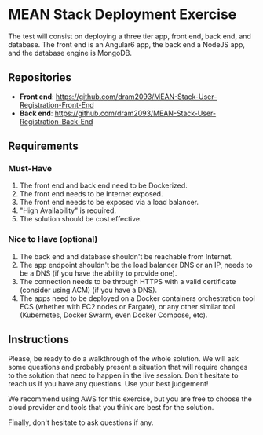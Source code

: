 # MEAN Stack Deployment Exercise

The test will consist on deploying a three tier app, front end, back end, and database. The front end is an Angular6 app, the back end a NodeJS app, and the database engine is MongoDB.

## Repositories

- **Front end**: https://github.com/dram2093/MEAN-Stack-User-Registration-Front-End
- **Back end**: https://github.com/dram2093/MEAN-Stack-User-Registration-Back-End

## Requirements

### Must-Have

1. The front end and back end need to be Dockerized.
2. The front end needs to be Internet exposed.
3. The front end needs to be exposed via a load balancer.
4. "High Availability" is required.
5. The solution should be cost effective.

### Nice to Have (optional)

1. The back end and database shouldn't be reachable from Internet.
2. The app endpoint shouldn't be the load balancer DNS or an IP, needs to be a DNS (if you have the ability to provide one).
3. The connection needs to be through HTTPS with a valid certificate (consider using ACM) (if you have a DNS).
4. The apps need to be deployed on a Docker containers orchestration tool ECS (whether with EC2 nodes or Fargate), or any other similar tool (Kubernetes, Docker Swarm, even Docker Compose, etc).

## Instructions

Please, be ready to do a walkthrough of the whole solution. We will ask some questions and probably present a situation that will require changes to the solution that need to happen in the live session. Don't hesitate to reach us if you have any questions. Use your best judgement!

We recommend using AWS for this exercise, but you are free to choose the cloud provider and tools that you think are best for the solution.

Finally, don't hesitate to ask questions if any.